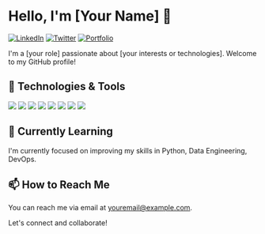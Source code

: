 # Hello, I'm [Your Name] 👋

[![LinkedIn](https://img.shields.io/badge/-LinkedIn-blue?style=flat&logo=linkedin)](https://www.linkedin.com/in/yourname)
[![Twitter](https://img.shields.io/badge/-Twitter-blue?style=flat&logo=twitter)](https://twitter.com/yourhandle)
[![Portfolio](https://img.shields.io/badge/-Portfolio-black?style=flat&logo=dev.to)](https://yourportfolio.com)

I'm a [your role] passionate about [your interests or technologies]. Welcome to my GitHub profile!

## 🔧 Technologies & Tools

![](https://img.shields.io/badge/-Python-3776AB?style=flat&logo=python&logoColor=white)
![](https://img.shields.io/badge/-JavaScript-F7DF1E?style=flat&logo=javascript&logoColor=black)
![](https://img.shields.io/badge/-HTML5-E34F26?style=flat&logo=html5&logoColor=white)
![](https://img.shields.io/badge/-CSS3-1572B6?style=flat&logo=css3&logoColor=white)
![](https://img.shields.io/badge/-React-61DAFB?style=flat&logo=react&logoColor=black)
![](https://img.shields.io/badge/-Node.js-339933?style=flat&logo=node.js&logoColor=white)
![](https://img.shields.io/badge/-Git-F05032?style=flat&logo=git&logoColor=white)
![](https://img.shields.io/badge/-VS_Code-007ACC?style=flat&logo=visual-studio-code&logoColor=white)

## 🌱 Currently Learning

I'm currently focused on improving my skills in Python, Data Engineering, DevOps.




## 📫 How to Reach Me

You can reach me via email at [youremail@example.com](mailto:youremail@example.com).

Let's connect and collaborate!
